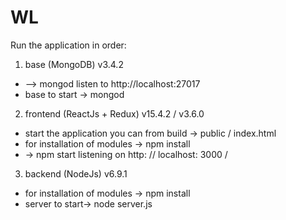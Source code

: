 # WL

Run the application in order:

1) base (MongoDB) v3.4.2 
 - --> mongod listen to http://localhost:27017
 - base to start -> mongod


2) frontend (ReactJs + Redux) v15.4.2 / v3.6.0 
- start the application you can from build -> public / index.html 
- for installation of modules -> npm install 
- -> npm start listening on http: // localhost: 3000 /

3) backend (NodeJs) v6.9.1 
- for installation of modules -> npm install 
- server to start-> node server.js





